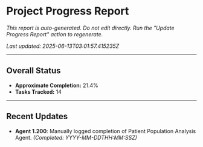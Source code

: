 # Project Progress Report

*This report is auto-generated. Do not edit directly.*
*Run the "Update Progress Report" action to regenerate.*

*Last updated: 2025-06-13T03:01:57.415235Z*

---

## Overall Status

-   **Approximate Completion:** 21.4%
-   **Tasks Tracked:** 14

---

## Recent Updates

- **Agent 1.200**: Manually logged completion of Patient Population Analysis Agent. *(Completed: YYYY-MM-DDTHH:MM:SSZ)*